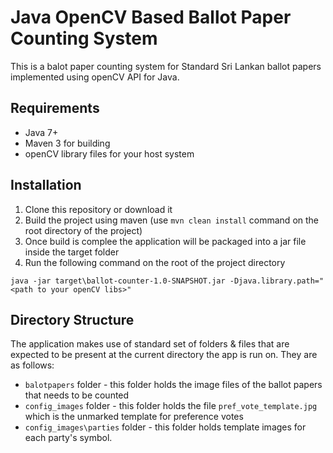 # Java OpenCV Based Ballot Paper Counting System
This is a balot paper counting system for Standard Sri Lankan ballot papers implemented using openCV API for Java. 

## Requirements
* Java 7+
* Maven 3 for building
* openCV library files for your host system

## Installation
1. Clone this repository or download it
2. Build the project using maven (use `mvn clean install` command on the root directory of the project)
3. Once build is complee the application will be packaged into a jar file inside the target folder
4. Run the following command on the root of the project directory
```
java -jar target\ballot-counter-1.0-SNAPSHOT.jar -Djava.library.path="<path to your openCV libs>"
```
## Directory Structure
The application makes use of standard set of folders & files that are expected to be present at the current directory the app is run on. They are as follows:
* `balotpapers` folder - this folder holds the image files of the ballot papers that needs to be counted
* `config_images` folder - this folder holds the file `pref_vote_template.jpg` which is the unmarked template for preference votes
* `config_images\parties` folder - this folder holds template images for each party's symbol. 
